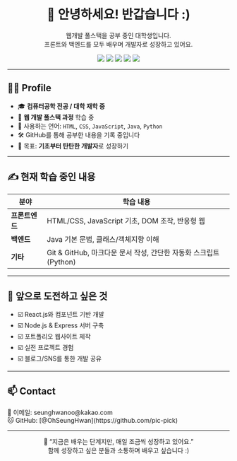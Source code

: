 <h1 align="center">👋 안녕하세요! 반갑습니다 :)</h1>
<p align="center">
웹개발 풀스택을 공부 중인 대학생입니다.<br/>
프론트와 백엔드를 모두 배우며 개발자로 성장하고 있어요.
</p>

<p align="center">
  <img src="https://img.shields.io/badge/HTML-E34F26?style=flat-square&logo=html5&logoColor=white"/>
  <img src="https://img.shields.io/badge/CSS-1572B6?style=flat-square&logo=css3&logoColor=white"/>
  <img src="https://img.shields.io/badge/JavaScript-F7DF1E?style=flat-square&logo=javascript&logoColor=black"/>
  <img src="https://img.shields.io/badge/Java-007396?style=flat-square&logo=java&logoColor=white"/>
  <img src="https://img.shields.io/badge/Python-3776AB?style=flat-square&logo=python&logoColor=white"/>
</p>

---

## 🧑‍💻 Profile

- 🎓 **컴퓨터공학 전공 / 대학 재학 중**
- 🌱 **웹 개발 풀스택 과정** 학습 중
- 💬 사용하는 언어: `HTML`, `CSS`, `JavaScript`, `Java`, `Python`
- 🛠️ GitHub를 통해 공부한 내용을 기록 중입니다
- 📘 목표: **기초부터 탄탄한 개발자**로 성장하기

---

## ✍️ 현재 학습 중인 내용

| 분야         | 학습 내용                                |
|--------------|--------------------------------------------|
| **프론트엔드** | HTML/CSS, JavaScript 기초, DOM 조작, 반응형 웹 |
| **백엔드**     | Java 기본 문법, 클래스/객체지향 이해          |
| **기타**      | Git & GitHub, 마크다운 문서 작성, 간단한 자동화 스크립트(Python) |

---

## 📌 앞으로 도전하고 싶은 것

- ☑️ React.js와 컴포넌트 기반 개발
- ☑️ Node.js & Express 서버 구축
- ☑️ 포트폴리오 웹사이트 제작
- ☑️ 실전 프로젝트 경험
- ☑️ 블로그/SNS를 통한 개발 공유

---

## 📫 Contact

<p>
  📧 이메일: seunghwanoo@kakao.com <br/>
  🐱 GitHub: [@OhSeungHwan](https://github.com/pic-pick)
</p>

---

<p align="center">
  🌱 “지금은 배우는 단계지만, 매일 조금씩 성장하고 있어요.”<br/>
  함께 성장하고 싶은 분들과 소통하며 배우고 싶습니다 :)
</p>
